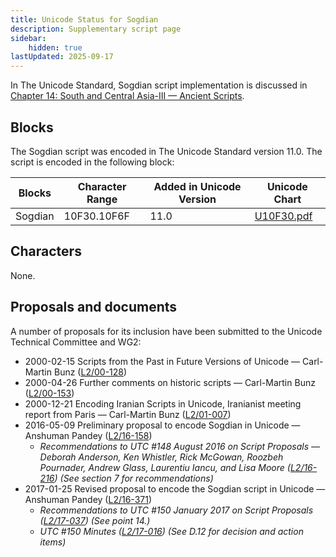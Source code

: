 ```yaml
---
title: Unicode Status for Sogdian
description: Supplementary script page
sidebar:
    hidden: true
lastUpdated: 2025-09-17
---
```


In The Unicode Standard, Sogdian script implementation is discussed in [Chapter 14: South and Central Asia-III — Ancient Scripts](https://www.unicode.org/versions/latest/core-spec/chapter-14/#G49476).

## Blocks

The Sogdian script was encoded in The Unicode Standard version 11.0. The script is encoded in the following block:

| Blocks | Character Range | Added in Unicode Version | Unicode Chart |
| ------ | --------------- | ------------------------ | ------------- |
| Sogdian | 10F30.10F6F | 11.0 | [U10F30.pdf](http://www.unicode.org/charts/PDF/U10F30.pdf) |

## Characters

None.

## Proposals and documents

A number of proposals for its inclusion have been submitted to the Unicode Technical Committee and WG2:
- 2000-02-15 Scripts from the Past in Future Versions of Unicode — Carl-Martin Bunz ([L2/00-128](http://www.unicode.org/cgi-bin/GetMatchingDocs.pl?L2/00-128))
- 2000-04-26 Further comments on historic scripts — Carl-Martin Bunz ([L2/00-153](http://www.unicode.org/cgi-bin/GetMatchingDocs.pl?L2/00-153))
- 2000-12-21 Encoding Iranian Scripts in Unicode, Iranianist meeting report from Paris — Carl-Martin Bunz ([L2/01-007](http://www.unicode.org/cgi-bin/GetMatchingDocs.pl?L2/01-007))
- 2016-05-09 Preliminary proposal to encode Sogdian in Unicode — Anshuman Pandey ([L2/16-158](http://www.unicode.org/cgi-bin/GetMatchingDocs.pl?L2/16-158))
  - _Recommendations to UTC #148 August 2016 on Script Proposals — Deborah Anderson, Ken Whistler, Rick McGowan, Roozbeh Pournader, Andrew Glass, Laurentiu Iancu, and Lisa Moore ([L2/16-216](http://www.unicode.org/cgi-bin/GetMatchingDocs.pl?L2/16-216)) (See section 7 for recommendations)_
- 2017-01-25 Revised proposal to encode the Sogdian script in Unicode — Anshuman Pandey ([L2/16-371](http://www.unicode.org/cgi-bin/GetMatchingDocs.pl?L2/16-371))
  - _Recommendations to UTC #150 January 2017 on Script Proposals ([L2/17-037](http://www.unicode.org/L2/L2017/17037-script-ad-hoc.pdf)) (See point 14.)_
  - _UTC #150 Minutes ([L2/17-016](http://www.unicode.org/L2/L2017/17016.htm)) (See D.12 for decision and action items)_
